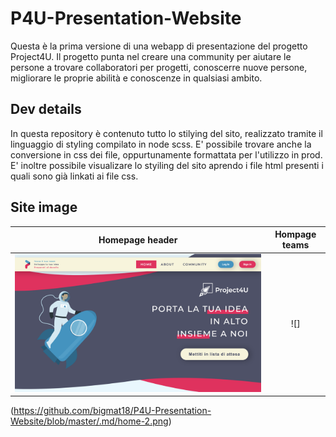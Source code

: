 # P4U-Presentation-Website
Questa è la prima versione di una webapp di presentazione del progetto Project4U. Il progetto punta nel creare una community per aiutare le persone a trovare collaboratori per progetti, 
conoscerre nuove persone, migliorare le proprie abilità e conoscenze in qualsiasi ambito.

## Dev details
In questa repository è contenuto tutto lo stilying del sito, realizzato tramite il linguaggio di styling compilato in node scss. E' possibile trovare anche la 
conversione in css dei file, oppurtunamente formattata per l'utilizzo in prod. E' inoltre possibile visualizare lo styiling del sito aprendo i file html presenti
i quali sono già linkati ai file css.

## Site image

Homepage header           |  Hompage teams
:-------------------------:|:-------------------------:
![](https://github.com/bigmat18/P4U-Presentation-Website/blob/master/.md/home-1.png)  | ![]
(https://github.com/bigmat18/P4U-Presentation-Website/blob/master/.md/home-2.png)




